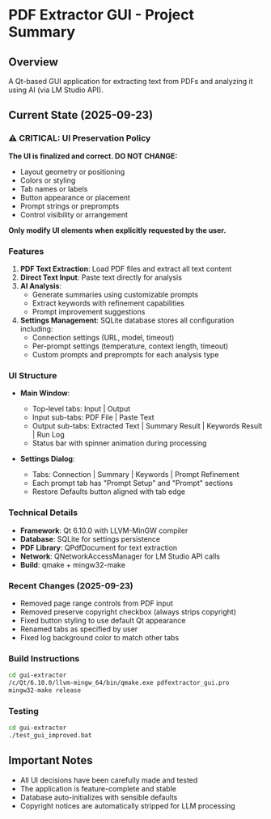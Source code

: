# PDF Extractor GUI - Project Summary

## Overview
A Qt-based GUI application for extracting text from PDFs and analyzing it using AI (via LM Studio API).

## Current State (2025-09-23)

### ⚠️ CRITICAL: UI Preservation Policy
**The UI is finalized and correct. DO NOT CHANGE:**
- Layout geometry or positioning
- Colors or styling
- Tab names or labels
- Button appearance or placement
- Prompt strings or preprompts
- Control visibility or arrangement

**Only modify UI elements when explicitly requested by the user.**

### Features
1. **PDF Text Extraction**: Load PDF files and extract all text content
2. **Direct Text Input**: Paste text directly for analysis
3. **AI Analysis**:
   - Generate summaries using customizable prompts
   - Extract keywords with refinement capabilities
   - Prompt improvement suggestions
4. **Settings Management**: SQLite database stores all configuration including:
   - Connection settings (URL, model, timeout)
   - Per-prompt settings (temperature, context length, timeout)
   - Custom prompts and preprompts for each analysis type

### UI Structure
- **Main Window**:
  - Top-level tabs: Input | Output
  - Input sub-tabs: PDF File | Paste Text
  - Output sub-tabs: Extracted Text | Summary Result | Keywords Result | Run Log
  - Status bar with spinner animation during processing

- **Settings Dialog**:
  - Tabs: Connection | Summary | Keywords | Prompt Refinement
  - Each prompt tab has "Prompt Setup" and "Prompt" sections
  - Restore Defaults button aligned with tab edge

### Technical Details
- **Framework**: Qt 6.10.0 with LLVM-MinGW compiler
- **Database**: SQLite for settings persistence
- **PDF Library**: QPdfDocument for text extraction
- **Network**: QNetworkAccessManager for LM Studio API calls
- **Build**: qmake + mingw32-make

### Recent Changes (2025-09-23)
- Removed page range controls from PDF input
- Removed preserve copyright checkbox (always strips copyright)
- Fixed button styling to use default Qt appearance
- Renamed tabs as specified by user
- Fixed log background color to match other tabs

### Build Instructions
```bash
cd gui-extractor
/c/Qt/6.10.0/llvm-mingw_64/bin/qmake.exe pdfextractor_gui.pro
mingw32-make release
```

### Testing
```bash
cd gui-extractor
./test_gui_improved.bat
```

## Important Notes
- All UI decisions have been carefully made and tested
- The application is feature-complete and stable
- Database auto-initializes with sensible defaults
- Copyright notices are automatically stripped for LLM processing